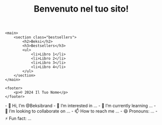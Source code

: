 <!DOCTYPE html>
<html lang="it">
<head>
    <meta charset="UTF-8">
    <meta name="viewport" content="width=device-width, initial-scale=1.0">
    <title>Il Tuo Sito</title>
    <link rel="stylesheet" href="styles.css"> <!-- Assicurati che questo punti al tuo file CSS -->
</head>
<body>
    <header>
        <h1>Benvenuto nel tuo sito!</h1>
    </header>

    <main>
        <section class="bestsellers">
            <h2>Beksi</h2>
            <h3>Bestsellers</h3>
            <ul>
                <li>Libro 1</li>
                <li>Libro 2</li>
                <li>Libro 3</li>
                <li>Libro 4</li>
            </ul>
        </section>
    </main>

    <footer>
        <p>© 2024 Il Tuo Nome</p>
    </footer>
</body>
</html>
- 👋 Hi, I’m @Beksibrand
- 👀 I’m interested in ...
- 🌱 I’m currently learning ...
- 💞️ I’m looking to collaborate on ...
- 📫 How to reach me ...
- 😄 Pronouns: ...
- ⚡ Fun fact: ...

<!---
Beksibrand/Beksibrand is a ✨ special ✨ repository because its `README.md` (this file) appears on your GitHub profile.
You can click the Preview link to take a look at your changes.
--->
